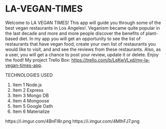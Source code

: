 # LA-VEGAN-TIMES

Welcome to LA VEGAN TIMES! This app will guide you through some of the best vegan restaurants in Los Angeles!. Veganism became quite popular in the last decade and more and more people discover the benefits of plant-based diet. In my app you will get an opportunity to see the list of restaurants that have vegan food, create your own list of restaurants  you would like to visit, and and see the reviews from these restaurants. Also, as a user, you will get a chance to post your review, update it or delete. Enjoy the food!  My project Trello Box: https://trello.com/b/LeKwVLxd/my-la-vegan-times-app.          

TECHNOLOGIES USED
1. Item 1 Node.js
1. Item 2 Express
1. Item 3 Mongo DB
1. Item 4 Mongoose
1. Item 5 Google Oath
1. Item 6 Materialize
  
  
 <blockquote class="imgur-embed-pub" lang="en" data-id="a/MMCPqa9"><a href="//imgur.com/a/MMCPqa9"></a></blockquote><script async src="//s.imgur.com/min/embed.js" charset="utf-8"></script>
https://i.imgur.com/4BnFl8r.png
https://i.imgur.com/4MlhFJ7.png
